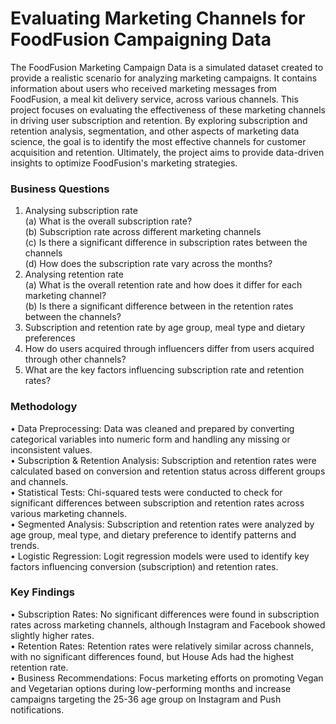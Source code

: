 # Evaluating Marketing Channels for FoodFusion Campaigning Data
The FoodFusion Marketing Campaign Data is a simulated dataset created to provide a realistic scenario for analyzing marketing campaigns. It contains information about users who received marketing messages from FoodFusion, a meal kit delivery service, across various channels. This project focuses on evaluating the effectiveness of these marketing channels in driving user subscription and retention. By exploring subscription and retention analysis, segmentation, and other aspects of marketing data science, the goal is to identify the most effective channels for customer acquisition and retention. Ultimately, the project aims to provide data-driven insights to optimize FoodFusion's marketing strategies.

### Business Questions
1)	Analysing subscription rate <br>
(a)	What is the overall subscription rate? <br>
(b)	Subscription rate across different marketing channels <br>
(c)	Is there a significant difference in subscription rates between the channels <br>
(d)	How does the subscription rate vary across the months? <br>
2)	Analysing retention rate <br>
(a)	What is the overall retention rate and how does it differ for each marketing channel? <br>
(b)	Is there a significant difference between in the retention rates between the channels? <br>
3)	Subscription and retention rate by age group, meal type and dietary preferences <br>
4)	How do users acquired through influencers differ from users acquired through other channels? <br>
5)	What are the key factors influencing subscription rate and retention rates? <br>


### Methodology
•	Data Preprocessing: Data was cleaned and prepared by converting categorical variables into numeric form and handling any missing or inconsistent values. <br>
•	Subscription & Retention Analysis: Subscription and retention rates were calculated based on conversion and retention status across different groups and channels. <br>
•	Statistical Tests: Chi-squared tests were conducted to check for significant differences between subscription and retention rates across various marketing channels. <br>
•	Segmented Analysis: Subscription and retention rates were analyzed by age group, meal type, and dietary preference to identify patterns and trends. <br>
•	Logistic Regression: Logit regression models were used to identify key factors influencing conversion (subscription) and retention rates.

### Key Findings
•	Subscription Rates: No significant differences were found in subscription rates across marketing channels, although Instagram and Facebook showed slightly higher rates. <br>
•	Retention Rates: Retention rates were relatively similar across channels, with no significant differences found, but House Ads had the highest retention rate. <br>
•	Business Recommendations: Focus marketing efforts on promoting Vegan and Vegetarian options during low-performing months and increase campaigns targeting the 25-36 age group on Instagram and Push notifications.

